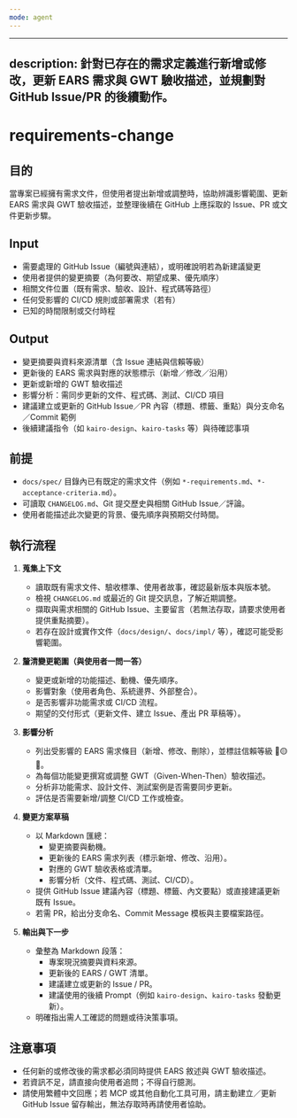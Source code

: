 ```yaml
---
mode: agent
---
```

---
description: 針對已存在的需求定義進行新增或修改，更新 EARS 需求與 GWT 驗收描述，並規劃對 GitHub Issue/PR 的後續動作。
---

# requirements-change

## 目的

當專案已經擁有需求文件，但使用者提出新增或調整時，協助辨識影響範圍、更新 EARS 需求與 GWT 驗收描述，並整理後續在 GitHub 上應採取的 Issue、PR 或文件更新步驟。

## Input

- 需要處理的 GitHub Issue（編號與連結），或明確說明若為新建議變更
- 使用者提供的變更摘要（為何要改、期望成果、優先順序）
- 相關文件位置（既有需求、驗收、設計、程式碼等路徑）
- 任何受影響的 CI/CD 規則或部署需求（若有）
- 已知的時間限制或交付時程

## Output

- 變更摘要與資料來源清單（含 Issue 連結與信賴等級）
- 更新後的 EARS 需求與對應的狀態標示（新增／修改／沿用）
- 更新或新增的 GWT 驗收描述
- 影響分析：需同步更新的文件、程式碼、測試、CI/CD 項目
- 建議建立或更新的 GitHub Issue／PR 內容（標題、標籤、重點）與分支命名／Commit 範例
- 後續建議指令（如 `kairo-design`、`kairo-tasks` 等）與待確認事項

## 前提

- `docs/spec/` 目錄內已有既定的需求文件（例如 `*-requirements.md`、`*-acceptance-criteria.md`）。
- 可讀取 `CHANGELOG.md`、Git 提交歷史與相關 GitHub Issue／評論。
- 使用者能描述此次變更的背景、優先順序與預期交付時間。

## 執行流程

1. **蒐集上下文**
   - 讀取既有需求文件、驗收標準、使用者故事，確認最新版本與版本號。
   - 檢視 `CHANGELOG.md` 或最近的 Git 提交訊息，了解近期調整。
   - 擷取與需求相關的 GitHub Issue、主要留言（若無法存取，請要求使用者提供重點摘要）。
   - 若存在設計或實作文件（`docs/design/`、`docs/impl/` 等），確認可能受影響範圍。

2. **釐清變更範圍（與使用者一問一答）**
   - 變更或新增的功能描述、動機、優先順序。
   - 影響對象（使用者角色、系統邊界、外部整合）。
   - 是否影響非功能需求或 CI/CD 流程。
   - 期望的交付形式（更新文件、建立 Issue、產出 PR 草稿等）。

3. **影響分析**
   - 列出受影響的 EARS 需求條目（新增、修改、刪除），並標註信賴等級 🔵🟡🔴。
   - 為每個功能變更撰寫或調整 GWT（Given-When-Then）驗收描述。
   - 分析非功能需求、設計文件、測試案例是否需要同步更新。
   - 評估是否需要新增/調整 CI/CD 工作或檢查。

4. **變更方案草稿**
   - 以 Markdown 匯總：
     - 變更摘要與動機。
     - 更新後的 EARS 需求列表（標示新增、修改、沿用）。
     - 對應的 GWT 驗收表格或清單。
     - 影響分析（文件、程式碼、測試、CI/CD）。
   - 提供 GitHub Issue 建議內容（標題、標籤、內文要點）或直接建議更新既有 Issue。
   - 若需 PR，給出分支命名、Commit Message 模板與主要檔案路徑。

5. **輸出與下一步**
   - 彙整為 Markdown 段落：
     - 專案現況摘要與資料來源。
     - 更新後的 EARS / GWT 清單。
     - 建議建立或更新的 Issue / PR。
     - 建議使用的後續 Prompt（例如 `kairo-design`、`kairo-tasks` 發動更新）。
   - 明確指出需人工確認的問題或待決策事項。

## 注意事項

- 任何新的或修改後的需求都必須同時提供 EARS 敘述與 GWT 驗收描述。
- 若資訊不足，請直接向使用者追問；不得自行臆測。
- 請使用繁體中文回應；若 MCP 或其他自動化工具可用，請主動建立／更新 GitHub Issue 留存輸出，無法存取時再請使用者協助。
